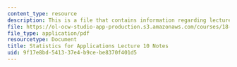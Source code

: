 ```yaml
---
content_type: resource
description: This is a file that contains information regarding lecture 10 notes.
file: https://ol-ocw-studio-app-production.s3.amazonaws.com/courses/18-443-statistics-for-applications-spring-2015/9f17e8bd541337e4b9cebe8370f401d5_MIT18_443S15_LEC10.pdf
file_type: application/pdf
resourcetype: Document
title: Statistics for Applications Lecture 10 Notes
uid: 9f17e8bd-5413-37e4-b9ce-be8370f401d5
---
```


